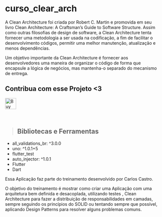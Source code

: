 # curso_clear_arch

A Clean Architecture foi criada por Robert C. Martin e promovida em seu livro Clean Architecture: A Craftsman’s Guide to Software Structure. Assim como outras filosofias de design de software, a Clean Architecture tenta fornecer uma metodologia a ser usada na codificação, a fim de facilitar o desenvolvimento códigos, permitir uma melhor manutenção, atualização e menos dependências.

Um objetivo importante da Clean Architecture é fornecer aos desenvolvedores uma maneira de organizar o código de forma que encapsule a lógica de negócios, mas mantenha-o separado do mecanismo de entrega.

## Contribua com esse Projeto <3
<a href='https://github.com/CriandoGames/curso-de-clean-Architecture/fork' target='_blank'><img height='250' style='border:0px;height:36px;' src='https://miro.medium.com/max/720/0*iU9Ks05_GTtGh6zV.webp' border='0' alt='Buy Me a Coffee at ko-fi.com' /></a>

<br />

> ## Bibliotecas e Ferramentas

* all_validations_br: ^3.0.0
* uno: ^1.0.1+5
* flutter_test
* auto_injector: ^1.0.1
* Flutter
* Dart


Essa Aplicação faz parte do treinamento desenvolvido por Carlos Castro.

O objetivo do treinamento é mostrar como criar uma Aplicação com uma arquitetura bem definida e desacoplada, utilizando  testes , Clean Architecture para fazer a distribuição de responsabilidades em camadas, sempre seguindo os princípios do SOLID ou tentando sempre que possível, aplicando Design Patterns para resolver alguns problemas comuns.
<br /><br />
